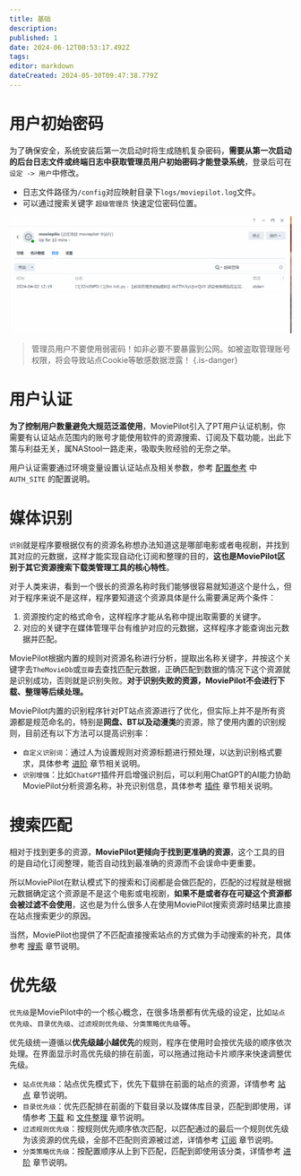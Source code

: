 ```yaml
---
title: 基础
description: 
published: 1
date: 2024-06-12T00:53:17.492Z
tags: 
editor: markdown
dateCreated: 2024-05-30T09:47:38.779Z
---
```


# 用户初始密码
为了确保安全，系统安装后第一次启动时将生成随机复杂密码，**需要从第一次启动的后台日志文件或终端日志中获取管理员用户初始密码才能登录系统**，登录后可在`设定 -> 用户`中修改。

- 日志文件路径为`/config`对应映射目录下`logs/moviepilot.log`文件。
- 可以通过搜索关键字 `超级管理员` 快速定位密码位置。

![password.gif](/password.gif)
> 管理员用户不要使用弱密码！如非必要不要暴露到公网。如被盗取管理账号权限，将会导致站点Cookie等敏感数据泄露！
{.is-danger}

# 用户认证
**为了控制用户数量避免大规范泛滥使用**，MoviePilot引入了PT用户认证机制，你需要有认证站点范围内的账号才能使用软件的资源搜索、订阅及下载功能，出此下策与利益无关，属NAStool一路走来，吸取失败经验的无奈之举。

用户认证需要通过环境变量设置认证站点及相关参数，参考 [配置参考](/configuration) 中 `AUTH_SITE` 的配置说明。

# 媒体识别
`识别`就是程序要根据仅有的资源名称想办法知道这是哪部电影或者电视剧，并找到其对应的元数据，这样才能实现自动化订阅和整理的目的，**这也是MoviePilot区别于其它资源搜索下载类管理工具的核心特性**。

对于人类来讲，看到一个很长的资源名称时我们能够很容易就知道这个是什么，但对于程序来说不是这样，程序要知道这个资源具体是什么需要满足两个条件：
1. 资源按约定的格式命令，这样程序才能从名称中提出取需要的关键字。
2. 对应的关键字在媒体管理平台有维护对应的元数据，这样程序才能查询出元数据并匹配。

MoviePilot根据内置的规则对资源名称进行分析，提取出名称关键字，并按这个关键字去`TheMovieDb`或`豆瓣`去查找匹配元数据，正确匹配到数据的情况下这个资源就是识别成功，否则就是识别失败。**对于识别失败的资源，MoviePilot不会进行下载、整理等后续处理。**

MoviePilot内置的识别程序针对PT站点资源进行了优化，但实际上并不是所有资源都是规范命名的，特别是**网盘、BT以及动漫类**的资源，除了使用内置的识别规则，目前还有以下方法可以提高识别率：
- `自定义识别词`：通过人为设置规则对资源标题进行预处理，以达到识别格式要求，具体参考  [进阶](/advanced) 章节相关说明。
- `识别增强`：比如`ChatGPT`插件开启增强识别后，可以利用ChatGPT的AI能力协助MoviePilot分析资源名称，补充识别信息，具体参考 [插件](/plugin) 章节相关说明。

# 搜索匹配

相对于找到更多的资源，**MoviePilot更倾向于找到更准确的资源**，这个工具的目的是自动化订阅整理，能否自动找到最准确的资源而不会误命中更重要。

所以MoviePilot在默认模式下的搜索和订阅都是会做匹配的，匹配的过程就是根据元数据确定这个资源是不是这个电影或电视剧，**如果不是或者存在可疑这个资源都会被过滤不会使用**，这也是为什么很多人在使用MoviePilot搜索资源时结果比直接在站点搜索更少的原因。

当然，MoviePilot也提供了不匹配直接搜索站点的方式做为手动搜索的补充，具体参考 [搜索](/search) 章节说明。

# 优先级
`优先级`是MoviePilot中的一个核心概念，在很多场景都有优先级的设定，比如`站点优先级`、`目录优先级`、`过滤规则优先级`、`分类策略优先级`等。

优先级统一遵循以**优先级越小越优先**的规则，程序在使用时会按优先级的顺序依次处理。在界面显示时高优先级的排在前面，可以拖通过拖动卡片顺序来快速调整优先级。

- `站点优先级`：站点优先模式下，优先下载排在前面的站点的资源，详情参考 [站点](/site) 章节说明。
- `目录优先级`：优先匹配排在前面的下载目录以及媒体库目录，匹配到即使用，详情参考 [下载](/download) 和 [文件整理](reorganize) 章节说明。
- `过滤规则优先级`：按规则优先顺序依次匹配，以匹配通过的最后一个规则优先级为该资源的优先级，全部不匹配则资源被过滤，详情参考 [订阅](/subscribe) 章节说明。
- `分类策略优先级`：按配置顺序从上到下匹配，匹配到即使用该分类，详情参考 [进阶](/advance) 章节说明。

